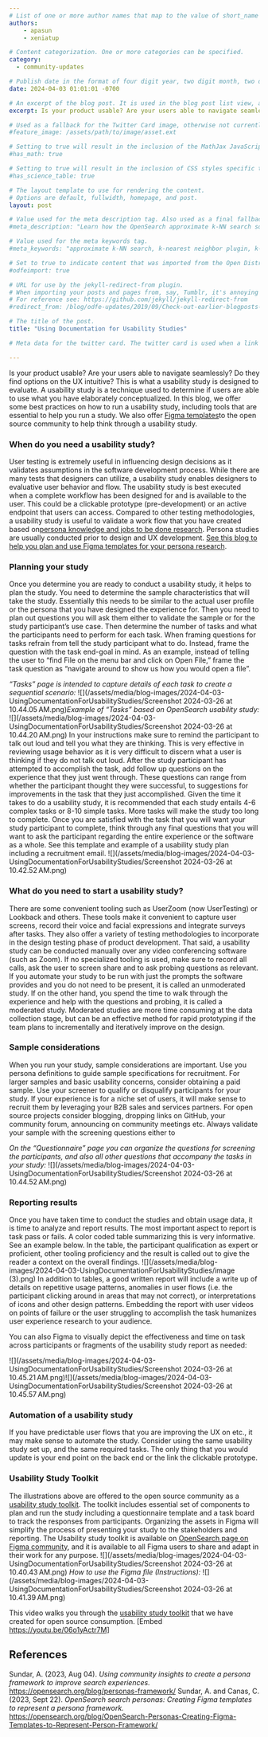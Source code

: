 ```yaml
---
# List of one or more author names that map to the value of short_name in site.community_members. See the content in the _community_members collection for reference.
authors: 
    - apasun
    - xeniatup

# Content categorization. One or more categories can be specified. 
category:
  - community-updates

# Publish date in the format of four digit year, two digit month, two digit day, hour, minute, second, and timezone offset; e.g., 2021-04-12 01:01:01 -0700
date: 2024-04-03 01:01:01 -0700

# An excerpt of the blog post. It is used in the blog post list view, and in the home page what's new list of N most recent blog posts. It is also used as a fallback value for the twittercard:description field if not explictly defined in the front matter.
excerpt: Is your product usable? Are your users able to navigate seamlessly? Do they find options on the UX intuitive? This is what a usability study is designed to evaluate. A usability study is a technique used to determine if users are able to use what you have elaborately conceptualized. In this blog, we offer some best practices on how to run a usability study, including tools that are essential to help you run a study. 

# Used as a fallback for the Twitter Card image, otherwise not currently used. Is only present in content up to June 3, 2021.
#feature_image: /assets/path/to/image/asset.ext

# Setting to true will result in the inclusion of the MathJax JavaScript library for rendering math equations. For reference see: _includes/include-mathjax.html.
#has_math: true

# Setting to true will result in the inclusion of CSS styles specific to using borders for the table, for table header cells, and table data cells. scientific data tables. For reference see: _includes/science-table-styles.html.
#has_science_table: true

# The layout template to use for rendering the content.
# Options are default, fullwidth, homepage, and post.
layout: post

# Value used for the meta description tag. Also used as a final fallback value for the Twitter Card description field after the excerpt property.
#meta_description: "Learn how the OpenSearch approximate k-NN search solution enables you to build a scalable, reliable, and distributed framework for similarity searches" 

# Value used for the meta keywords tag.
#meta_keywords: "approximate k-NN search, k-nearest neighbor plugin, k-NN plugin, ANN similarity search solution"

# Set to true to indicate content that was imported from the Open Distro For Elasticsearch blog.
#odfeimport: true

# URL for use by the jekyll-redirect-from plugin.
# When importing your posts and pages from, say, Tumblr, it's annoying and impractical to create new pages in the proper subdirectories so they, e.g. /post/123456789/my-slug-that-is-often-incompl, redirect to the new post URL.
# For reference see: https://github.com/jekyll/jekyll-redirect-from
#redirect_from: /blog/odfe-updates/2019/09/Check-out-earlier-blogposts-on-Open-Distro-for-Elasticsearch/

# The title of the post.
title: "Using Documentation for Usability Studies"

# Meta data for the twitter card. The twitter card is used when a link to the blog post is shared on twitter. The twitter card is also used by other social media sites when a link to the blog post is shared on those sites. The twitter card is also used by search engines when a link to the blog post is shared on those sites.

---
```


Is your product usable? Are your users able to navigate seamlessly? Do they find options on the UX intuitive? This is what a usability study is designed to evaluate. A usability study is a technique used to determine if users are able to use what you have elaborately conceptualized. In this blog, we offer some best practices on how to run a usability study, including tools that are essential to help you run a study. We also offer [Figma templates](https://www.figma.com/community/file/1354537053014589491/opensearch-uxr-usability-study-kit)to the open source community to help think through a usability study.

### When do you need a usability study?

User testing is extremely useful in influencing design decisions as it validates assumptions in the software development process. While there are many tests that designers can utilize, a usability study enables designers to evaluative user behavior and flow. The usability study is best executed when a complete workflow has been designed for and is available to the user. This could be a clickable prototype (pre-development) or an active endpoint that users can access. Compared to other testing methodologies, a usability study is useful to validate a work flow that you have created based on[persona knowledge and jobs to be done research](https://opensearch.org/blog/personas-framework/). Persona studies are usually conducted prior to design and UX development. [See this blog to help you plan and use Figma templates for your persona research](https://opensearch.org/blog/OpenSearch-Personas-Creating-Figma-Templates-to-Represent-Person-Framework/). 

### Planning your study

Once you determine you are ready to conduct a usability study, it helps to plan the study. You need to determine the sample characteristics that will take the study. Essentially this needs to be similar to the actual user profile or the persona that you have designed the experience for. Then you need to plan out questions you will ask them either to validate the sample or for the study participant’s use case. Then determine the number of tasks and what the participants need to perform for each task. When framing questions for tasks refrain from tell the study participant what to do. Instead, frame the question with the task end-goal in mind. As an example, instead of telling the user to “find File on the menu bar and click on Open File,” frame the task question as “navigate around to show us how you would open a file”. 

*“Tasks” page is intended to capture details of each task to create a sequential scenario:*
![](/assets/media/blog-images/2024-04-03-UsingDocumentationForUsabilityStudies/Screenshot 2024-03-26 at 10.44.05 AM.png)*Example of “Tasks” based on OpenSearch usability study:*
![](/assets/media/blog-images/2024-04-03-UsingDocumentationForUsabilityStudies/Screenshot 2024-03-26 at 10.44.20 AM.png)
In your instructions make sure to remind the participant to talk out loud and tell you what they are thinking. This is very effective in reviewing usage behavior as it is very difficult to discern what a user is thinking if they do not talk out loud. After the study participant has attempted to accomplish the task, add follow up questions on the experience that they just went through. These questions can range from whether the participant thought they were successful, to suggestions for improvements in the task that they just accomplished. Given the time it takes to do a usability study, it is recommended that each study entails 4-6 complex tasks or 8-10 simple tasks. More tasks will make the study too long to complete. Once you are satisfied with the task that you will want your study participant to complete, think through any final questions that you will want to ask the participant regarding the entire experience or the software as a whole. See this template and example of a usability study plan including a recruitment email.
![](/assets/media/blog-images/2024-04-03-UsingDocumentationForUsabilityStudies/Screenshot 2024-03-26 at 10.42.52 AM.png)

### What do you need to start a usability study?

There are some convenient tooling such as UserZoom (now UserTesting) or Lookback and others. These tools make it convenient to capture user screens, record their voice and facial expressions and integrate surveys after tasks. They also offer a variety of testing methodologies to incorporate in the design testing phase of product development. That said, a usability study can be conducted manually over any video conferencing software (such as Zoom). If no specialized tooling is used, make sure to record all calls, ask the user to screen share and to ask probing questions as relevant. If you automate your study to be run with just the prompts the software provides and you do not need to be present, it is called an unmoderated study. If on the other hand, you spend the time to walk through the experience and help with the questions and probing, it is called a moderated study. Moderated studies are more time consuming at the data collection stage, but can be an effective method for rapid prototyping if the team plans to incrementally and iteratively improve on the design. 


### Sample considerations

When you run your study, sample considerations are important. Use you persona definitions to guide sample specifications for recruitment. For larger samples and basic usability concerns, consider obtaining a paid sample. Use your screener to qualify or disqualify participants for your study. If your experience is for a niche set of users, it will make sense to recruit them by leveraging your B2B sales and services partners. For open source projects consider blogging, dropping links on GitHub, your community forum, announcing on community meetings etc. Always validate your sample with the screening questions either to 

*On the “Questionnaire” page you can organize the questions for screening the participants, and also all other questions that accompany the tasks in your study:*
![](/assets/media/blog-images/2024-04-03-UsingDocumentationForUsabilityStudies/Screenshot 2024-03-26 at 10.44.52 AM.png)
### Reporting results

Once you have taken time to conduct the studies and obtain usage data, it is time to analyze and report results. The most important aspect to report is task pass or fails. A color coded table summarizing this is very informative. See an example below. In the table, the participant qualification as expert or proficient, other tooling proficiency and the result is called out to give the reader a context on the overall findings. 
![](/assets/media/blog-images/2024-04-03-UsingDocumentationForUsabilityStudies/image (3).png)
In addition to tables, a good written report will include a write up of details on repetitive usage patterns, anomalies in user flows (i.e. the participant clicking around in areas that may not correct), or interpretations of icons and other design patterns. Embedding the report with user videos on points of failure or the user struggling to accomplish the task humanizes user experience research to your audience. 

You can also Figma to visually depict the effectiveness and time on task across participants or fragments of the usability study report as needed:

![](/assets/media/blog-images/2024-04-03-UsingDocumentationForUsabilityStudies/Screenshot 2024-03-26 at 10.45.21 AM.png)![](/assets/media/blog-images/2024-04-03-UsingDocumentationForUsabilityStudies/Screenshot 2024-03-26 at 10.45.57 AM.png)

### Automation of a usability study

If you have predictable user flows that you are improving the UX on etc., it may make sense to automate the study. Consider using the same usability study set up, and the same required tasks. The only thing that you would update is your end point on the back end or the link the clickable prototype. 


### Usability Study Toolkit

The illustrations above are offered to the open source community as a [usability study toolkit](https://www.figma.com/community/file/1354537053014589491). The toolkit includes essential set of components to plan and run the study including a questionnaire template and a task board to track the responses from participants. Organizing the assets in Figma will simplify the process of presenting your study to the stakeholders and reporting. The Usability study toolkit is available on [OpenSearch page on Figma community](https://www.figma.com/@OpenSearch), and it is available to all Figma users to share and adapt in their work for any purpose. 
![](/assets/media/blog-images/2024-04-03-UsingDocumentationForUsabilityStudies/Screenshot 2024-03-26 at 10.40.43 AM.png)
*How to use the Figma file (Instructions):*
![](/assets/media/blog-images/2024-04-03-UsingDocumentationForUsabilityStudies/Screenshot 2024-03-26 at 10.41.39 AM.png)

This video walks you through the [usability study toolkit](https://www.figma.com/community/file/1354537053014589491) that we have created for open source consumption.
[Embed https://youtu.be/06o1yActr7M]

## References

Sundar, A. (2023, Aug 04). *Using community insights to create a persona framework to improve search experiences.* https://opensearch.org/blog/personas-framework/
Sundar, A. and Canas, C. (2023, Sept 22). *OpenSearch search personas: Creating Figma templates to represent a persona framework.* https://opensearch.org/blog/OpenSearch-Personas-Creating-Figma-Templates-to-Represent-Person-Framework/ 
